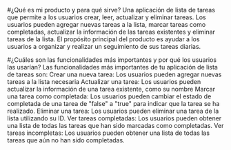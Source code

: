 #¿Qué es mi producto y para qué sirve? 
Una aplicación de lista de tareas que permite a los usuarios crear, leer, actualizar y eliminar tareas. Los usuarios pueden agregar nuevas tareas a la lista, marcar tareas como completadas, actualizar la información de las tareas existentes y eliminar tareas de la lista. El propósito principal del producto es ayudar a los usuarios a organizar y realizar un seguimiento de sus tareas diarias.

#¿Cuáles son las funcionalidades más importantes y por qué los usuarios las usarían? 
Las funcionalidades más importantes de tu aplicación de lista de tareas son:
Crear una nueva tarea: Los usuarios pueden agregar nuevas tareas a la lista necesaria
Actualizar una tarea: Los usuarios pueden actualizar la información de una tarea existente, como su nombre
Marcar una tarea como completada: Los usuarios pueden cambiar el estado de completada de una tarea de "false" a "true" para indicar que la tarea se ha realizado.
Eliminar una tarea: Los usuarios pueden eliminar una tarea de la lista utilizando su ID.
Ver tareas completadas: Los usuarios pueden obtener una lista de todas las tareas que han sido marcadas como completadas.
Ver tareas incompletas: Los usuarios pueden obtener una lista de todas las tareas que aún no han sido completadas.
